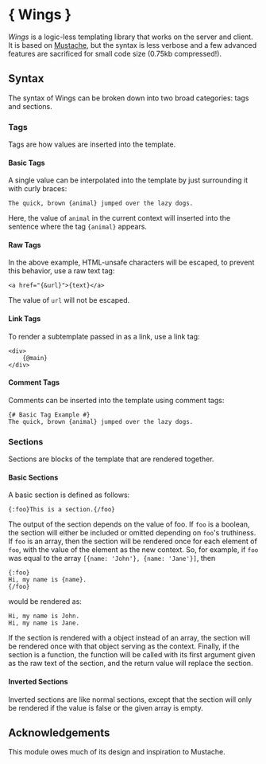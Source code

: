 { Wings }
=========

_Wings_ is a logic-less templating library that works on the server and client.
It is based on [Mustache](http://mustache.github.com/), but the syntax is less
verbose and a few advanced features are sacrificed for small code size
(0.75kb compressed!).

Syntax
------

The syntax of Wings can be broken down into two broad categories:
tags and sections.

### Tags ###

Tags are how values are inserted into the template.

#### Basic Tags ####

A single value can be interpolated into the template by just surrounding it
with curly braces:

    The quick, brown {animal} jumped over the lazy dogs.
    
Here, the value of `animal` in the current context will inserted into the
sentence where the tag `{animal}` appears.

#### Raw Tags ####

In the above example, HTML-unsafe characters will be escaped, to prevent this
behavior, use a raw text tag:

    <a href="{&url}">{text}</a>
    
The value of `url` will not be escaped.

#### Link Tags ####

To render a subtemplate passed in as a link, use a link tag:

    <div>
        {@main}
    </div>
    
#### Comment Tags ####

Comments can be inserted into the template using comment tags:

    {# Basic Tag Example #}
    The quick, brown {animal} jumped over the lazy dogs.


### Sections ###

Sections are blocks of the template that are rendered together.

#### Basic Sections ####

A basic section is defined as follows:

    {:foo}This is a section.{/foo}
    
The output of the section depends on the value of foo. If `foo` is a boolean,
the section will either be included or omitted depending on `foo`'s truthiness.
If `foo` is an array, then the section will be rendered once for each element
of `foo`, with the value of the element as the new context. So, for example,
if `foo` was equal to the array `[{name: 'John'}, {name: 'Jane'}]`, then

    {:foo}
    Hi, my name is {name}.
    {/foo}
    
would be rendered as:

    Hi, my name is John.
    Hi, my name is Jane.
    
If the section is rendered with a object instead of an array, the section
will be rendered once with that object serving as the context. Finally,
if the section is a function, the function will be called with its first
argument given as the raw text of the section, and the return value will
replace the section.

#### Inverted Sections ####

Inverted sections are like normal sections, except that the section will
only be rendered if the value is false or the given array is empty.


Acknowledgements
----------------

This module owes much of its design and inspiration to Mustache.